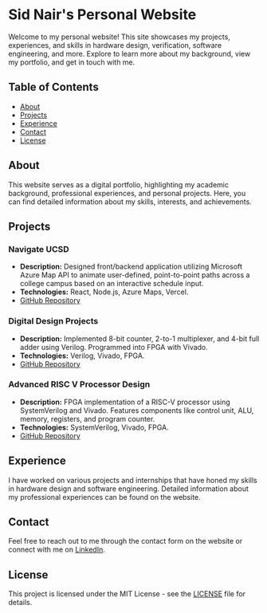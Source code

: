 # Sid Nair's Personal Website

Welcome to my personal website! This site showcases my projects, experiences, and skills in hardware design, verification, software engineering, and more. Explore to learn more about my background, view my portfolio, and get in touch with me.

## Table of Contents

- [About](#about)
- [Projects](#projects)
- [Experience](#experience)
- [Contact](#contact)
- [License](#license)

## About

This website serves as a digital portfolio, highlighting my academic background, professional experiences, and personal projects. Here, you can find detailed information about my skills, interests, and achievements.

## Projects

### Navigate UCSD
- **Description:** Designed front/backend application utilizing Microsoft Azure Map API to animate user-defined, point-to-point paths across a college campus based on an interactive schedule input.
- **Technologies:** React, Node.js, Azure Maps, Vercel.
- [GitHub Repository](https://github.com/K00lA1D/navigateucsd)

### Digital Design Projects
- **Description:** Implemented 8-bit counter, 2-to-1 multiplexer, and 4-bit full adder using Verilog. Programmed into FPGA with Vivado.
- **Technologies:** Verilog, Vivado, FPGA.
- [GitHub Repository](https://github.com/K00lA1D/FPGA)

### Advanced RISC V Processor Design
- **Description:** FPGA implementation of a RISC-V processor using SystemVerilog and Vivado. Features components like control unit, ALU, memory, registers, and program counter.
- **Technologies:** SystemVerilog, Vivado, FPGA.
- [GitHub Repository](https://github.com/K00lA1D/FPGA/tree/main/Basys3/RISCV)

## Experience

I have worked on various projects and internships that have honed my skills in hardware design and software engineering. Detailed information about my professional experiences can be found on the website.

## Contact

Feel free to reach out to me through the contact form on the website or connect with me on [LinkedIn](https://www.linkedin.com/in/siddhartha-n-0b5601226).

## License

This project is licensed under the MIT License - see the [LICENSE](LICENSE) file for details.
